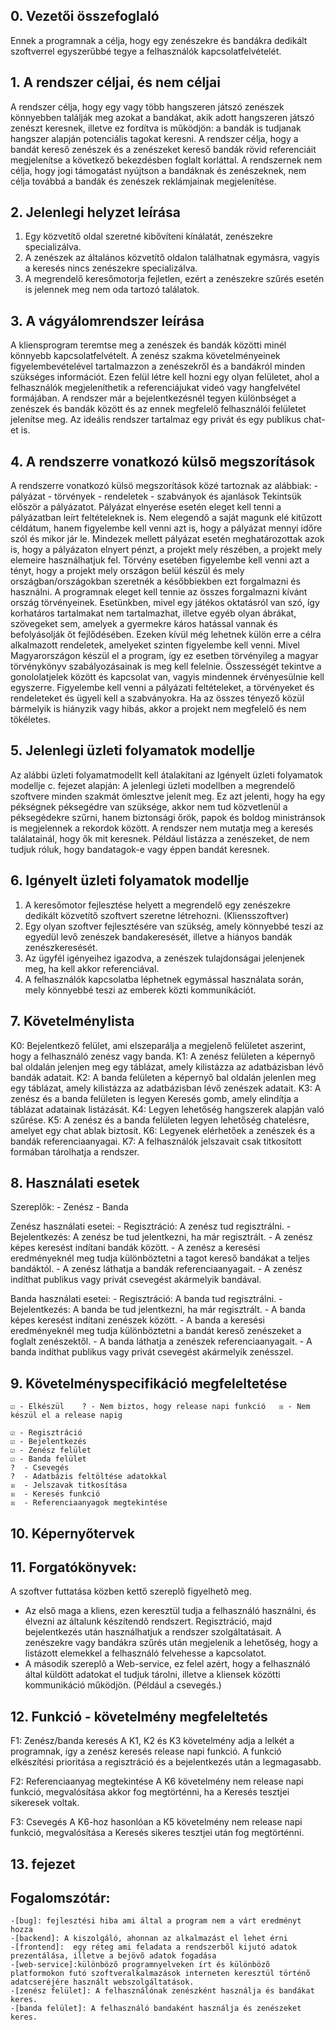 ﻿## 0. Vezetői összefoglaló

Ennek a programnak a célja, hogy egy zenészekre és bandákra dedikált szoftverrel egyszerűbbé tegye a felhasználók kapcsolatfelvételét. 

## 1. A rendszer céljai, és nem céljai

A rendszer célja, hogy egy vagy több hangszeren játszó zenészek könnyebben találják meg azokat a bandákat, akik adott hangszeren játszó zenészt keresnek, illetve ez fordítva is működjön: a bandák is tudjanak hangszer alapján potenciális tagokat keresni. A rendszer célja, hogy a bandát kereső zenészek és a zenészeket kereső bandák rövid referenciáit megjelenítse a következő bekezdésben foglalt korláttal.
A rendszernek nem célja, hogy jogi támogatást nyújtson a bandáknak és zenészeknek, nem célja továbbá a bandák és zenészek reklámjainak megjelenítése.

## 2. Jelenlegi helyzet leírása

1. Egy közvetítő oldal szeretné kibővíteni kínálatát, zenészekre specializálva. 
2. A zenészek az általános közvetítő oldalon találhatnak egymásra, vagyis a keresés nincs zenészekre specializálva.
3. A megrendelő keresőmotorja fejletlen, ezért a zenészekre szűrés esetén is jelennek meg nem oda tartozó találatok.

## 3. A vágyálomrendszer leírása

A kliensprogram teremtse meg a zenészek és bandák közötti minél könnyebb kapcsolatfelvételt. A zenész szakma követelményeinek figyelembevételével tartalmazzon a zenészekről és a bandákról minden szükséges információt. Ezen felül létre kell hozni egy olyan felületet, ahol a felhasználók megjeleníthetik a referenciájukat videó vagy hangfelvétel formájában.
A rendszer már a bejelentkezésnél tegyen különbséget a zenészek és bandák között és az ennek megfelelő felhasználói felületet jelenítse meg.
Az ideális rendszer tartalmaz egy privát és egy publikus chat-et is.

## 4. A rendszerre vonatkozó külsõ megszorítások

A rendszerre vonatkozó külsö megszorítások közé tartoznak az alábbiak:
	- pályázat
	- törvények
	- rendeletek
	- szabványok és ajanlások
Tekintsük először a pályázatot. Pályázat elnyerése esetén eleget kell tenni a pályázatban leírt feltételeknek is. Nem elegendő a saját magunk elé kitűzott céldátum, 
hanem figyelembe kell venni azt is, hogy a pályázat mennyi időre szól és mikor jár le. Mindezek mellett pályázat esetén meghatározottak azok is, hogy a pályázaton 
elnyert pénzt, a projekt mely részében, a projekt mely elemeire használhatjuk fel.
Törvény esetében figyelembe kell venni azt a tényt, hogy a projekt mely országon belül készül és mely országban/országokban szeretnék a későbbiekben ezt forgalmazni 
és használni. A programnak eleget kell tennie az összes forgalmazni kívánt ország törvényeinek. Esetünkben, mivel egy játékos oktatásról van szó, így korhatáros tartalmakat nem tartalmazhat, illetve egyéb olyan ábrákat, szövegeket sem, amelyek a gyermekre káros hatással vannak és befolyásolják őt fejlődésében.
Ezeken kívül még lehetnek külön erre a célra alkalmazott rendeletek, amelyeket szinten figyelembe kell venni. Mivel Magyarországon készül el a program, így ez esetben
törvényileg a magyar törvénykönyv szabályozásainak is meg kell felelnie.
Összességét tekintve a gonololatjelek között és kapcsolat van, vagyis mindennek érvényesülnie kell egyszerre. Figyelembe kell venni a pályázati feltételeket,
a törvényeket és rendeleteket és ügyeli kell a szabványokra. Ha az összes tényező közül bármelyik is hiányzik vagy hibás, akkor a projekt nem megfelelő és nem 
tökéletes.

## 5. Jelenlegi üzleti folyamatok modellje

Az alábbi üzleti folyamatmodellt kell átalakítani az Igényelt üzleti folyamatok modellje c. fejezet alapján:
A jelenlegi üzleti modellben a megrendelő szoftvere minden szakmát ömlesztve jelenít meg. Ez azt jelenti, hogy ha egy pékségnek péksegédre van szüksége, akkor nem tud közvetlenül a péksegédekre szűrni, hanem biztonsági őrök, papok és boldog ministránsok is megjelennek a rekordok között. A rendszer nem mutatja meg a keresés találatainál, hogy ők mit keresnek. Például listázza a zenészeket, de nem tudjuk róluk, hogy bandatagok-e vagy éppen bandát keresnek.

## 6. Igényelt üzleti folyamatok modellje

1. A keresőmotor fejlesztése helyett a megrendelő egy zenészekre dedikált közvetítő szoftvert szeretne létrehozni. (Kliensszoftver)
2. Egy olyan szoftver fejlesztésére van szükség, amely könnyebbé teszi az egyedül levő zenészek bandakeresését, illetve a hiányos bandák zenészkeresését.
2. Az ügyfél igényeihez igazodva, a zenészek tulajdonságai jelenjenek meg, ha kell akkor referenciával.
3. A felhasználók kapcsolatba léphetnek egymással használata során, mely könnyebbé teszi az emberek közti kommunikációt.

## 7. Követelménylista
K0: Bejelentkező felület, ami elszeparálja a megjelenő felületet aszerint, hogy a felhasználó zenész vagy banda.
K1: A zenész felületen a képernyő bal oldalán jelenjen meg egy táblázat, amely kilistázza az adatbázisban lévő bandák adatait.
K2: A banda felületen a képernyő bal oldalán jelenlen meg egy táblázat, amely kilistázza az adatbázisban lévő zenészek adatait.
K3: A zenész és a banda felületen is legyen Keresés gomb, amely elindítja a táblázat adatainak listázását.
K4: Legyen lehetőség hangszerek alapján való szűrése.
K5: A zenész és a banda felületen legyen lehetőség chatelésre, amelyet egy chat ablak biztosít.
K6: Legyenek elérhetőek a zenészek és a bandák referenciaanyagai.
K7: A felhasználók jelszavait csak titkosított formában tárolhatja a rendszer.

## 8. Használati esetek

Szereplők:
	- Zenész
	- Banda

Zenész használati esetei:
	- Regisztráció: A zenész tud regisztrálni.
	- Bejelentkezés: A zenész be tud jelentkezni, ha már regisztrált.
	- A zenész képes keresést indítani bandák között.
	- A zenész a keresési eredményeknél meg tudja különböztetni a tagot kereső bandákat a teljes bandáktól.
	- A zenész láthatja a bandák referenciaanyagait.
	- A zenész indíthat publikus vagy privát csevegést akármelyik bandával.
	
Banda használati esetei: 
	- Regisztráció: A banda tud regisztrálni.
	- Bejelentkezés: A banda be tud jelentkezni, ha már regisztrált.
	- A banda képes keresést indítani zenészek között.
	- A banda a keresési eredményeknél meg tudja különböztetni a bandát kereső zenészeket a foglalt zenészektől.
	- A banda láthatja a zenészek referenciaanyagait.
	- A banda indíthat publikus vagy privát csevegést akármelyik zenésszel.

## 9. Követelményspecifikáció megfeleltetése
	☑ - Elkészül	? - Nem biztos, hogy release napi funkció	☒ - Nem készül el a release napig

	☑ - Regisztráció
	☑ - Bejelentkezés
	☑ - Zenész felület
	☑ - Banda felület
	?  - Csevegés
	?  - Adatbázis feltöltése adatokkal
	☒  - Jelszavak titkosítása
	☒  - Keresés funkció
	☒  - Referenciaanyagok megtekintése

## 10. Képernyőtervek

## 11. Forgatókönyvek:
 A szoftver futtatása közben kettő szereplõ figyelhetõ meg.

- Az első maga a kliens, ezen keresztül tudja a felhasználó használni, és élvezni az általunk készítendõ rendszert.
Regisztráció, majd bejelentkezés után használhatjuk a rendszer szolgáltatásait.
A zenészekre vagy bandákra szűrés után megjelenik a lehetőség, hogy a listázott elemekkel a felhasználó felvehesse a kapcsolatot.
- A második szereplõ a Web-service, ez felel azért, hogy a felhasználó által küldött adatokat el tudjuk tárolni, illetve a kliensek közötti kommunikáció működjön. (Például a csevegés.)

## 12. Funkció - követelmény megfeleltetés

F1: Zenész/banda keresés
	A K1, K2 és K3 követelmény adja a lelkét a programnak, így a zenész keresés release napi funkció. A funkció elkészítési prioritása a regisztráció és a bejelentkezés után a legmagasabb.
	
F2: Referenciaanyag megtekintése
	A K6 követelmény nem release napi funkció, megvalósítása akkor fog megtörténni, ha a Keresés tesztjei sikeresek voltak.

F3: Csevegés
	A K6-hoz hasonlóan a K5 követelmény nem release napi funkció, megvalósítása a Keresés sikeres tesztjei után fog megtörténni.
	
## 13. fejezet

Fogalomszótár:
--------------

	-[bug]: fejlesztési hiba ami által a program nem a várt eredményt hozza 
	-[backend]: A kiszolgáló, ahonnan az alkalmazást el lehet érni 
	-[frontend]:  egy réteg ami feladata a rendszerbõl kijutó adatok prezentálása, illetve a bejövõ adatok fogadása
	-[web-service]:különbözõ programnyelveken írt és különbözõ platformokon futó szoftveralkalmazások interneten keresztül történõ adatcseréjére használt webszolgáltatások.
	-[zenész felület]: A felhasználónak zenészként használja és bandákat keres.
	-[banda felület]: A felhasználó bandaként használja és zenészeket keres.
